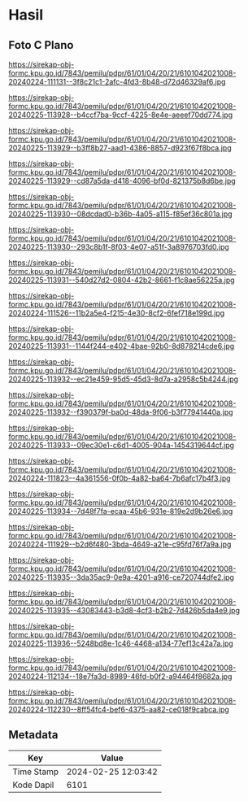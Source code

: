 # Hasil

## Foto C Plano

https://sirekap-obj-formc.kpu.go.id/7843/pemilu/pdpr/61/01/04/20/21/6101042021008-20240224-111131--3f8c21c1-2afc-4fd3-8b48-d72d46329af6.jpg

https://sirekap-obj-formc.kpu.go.id/7843/pemilu/pdpr/61/01/04/20/21/6101042021008-20240225-113928--b4ccf7ba-9ccf-4225-8e4e-aeeef70dd774.jpg

https://sirekap-obj-formc.kpu.go.id/7843/pemilu/pdpr/61/01/04/20/21/6101042021008-20240225-113929--b3ff8b27-aad1-4386-8857-d923f67f8bca.jpg

https://sirekap-obj-formc.kpu.go.id/7843/pemilu/pdpr/61/01/04/20/21/6101042021008-20240225-113929--cd87a5da-d418-4096-bf0d-821375b8d6be.jpg

https://sirekap-obj-formc.kpu.go.id/7843/pemilu/pdpr/61/01/04/20/21/6101042021008-20240225-113930--08dcdad0-b36b-4a05-a115-f85ef36c801a.jpg

https://sirekap-obj-formc.kpu.go.id/7843/pemilu/pdpr/61/01/04/20/21/6101042021008-20240225-113930--293c8b1f-8f03-4e07-a51f-3a8976703fd0.jpg

https://sirekap-obj-formc.kpu.go.id/7843/pemilu/pdpr/61/01/04/20/21/6101042021008-20240225-113931--540d27d2-0804-42b2-8661-f1c8ae56225a.jpg

https://sirekap-obj-formc.kpu.go.id/7843/pemilu/pdpr/61/01/04/20/21/6101042021008-20240224-111526--11b2a5e4-f215-4e30-8cf2-6fef718e199d.jpg

https://sirekap-obj-formc.kpu.go.id/7843/pemilu/pdpr/61/01/04/20/21/6101042021008-20240225-113931--1144f244-e402-4bae-92b0-8d878214cde6.jpg

https://sirekap-obj-formc.kpu.go.id/7843/pemilu/pdpr/61/01/04/20/21/6101042021008-20240225-113932--ec21e459-95d5-45d3-8d7a-a2958c5b4244.jpg

https://sirekap-obj-formc.kpu.go.id/7843/pemilu/pdpr/61/01/04/20/21/6101042021008-20240225-113932--f390379f-ba0d-48da-9f06-b3f77941440a.jpg

https://sirekap-obj-formc.kpu.go.id/7843/pemilu/pdpr/61/01/04/20/21/6101042021008-20240225-113933--09ec30e1-c6d1-4005-904a-1454319644cf.jpg

https://sirekap-obj-formc.kpu.go.id/7843/pemilu/pdpr/61/01/04/20/21/6101042021008-20240224-111823--4a361556-0f0b-4a82-ba64-7b6afc17b4f3.jpg

https://sirekap-obj-formc.kpu.go.id/7843/pemilu/pdpr/61/01/04/20/21/6101042021008-20240225-113934--7d48f7fa-ecaa-45b6-931e-819e2d9b26e6.jpg

https://sirekap-obj-formc.kpu.go.id/7843/pemilu/pdpr/61/01/04/20/21/6101042021008-20240224-111929--b2d6f480-3bda-4649-a21e-c95fd76f7a9a.jpg

https://sirekap-obj-formc.kpu.go.id/7843/pemilu/pdpr/61/01/04/20/21/6101042021008-20240225-113935--3da35ac9-0e9a-4201-a916-ce720744dfe2.jpg

https://sirekap-obj-formc.kpu.go.id/7843/pemilu/pdpr/61/01/04/20/21/6101042021008-20240225-113935--43083443-b3d8-4cf3-b2b2-7d426b5da4e9.jpg

https://sirekap-obj-formc.kpu.go.id/7843/pemilu/pdpr/61/01/04/20/21/6101042021008-20240225-113936--5248bd8e-1c46-4468-a134-77ef13c42a7a.jpg

https://sirekap-obj-formc.kpu.go.id/7843/pemilu/pdpr/61/01/04/20/21/6101042021008-20240224-112134--18e7fa3d-8989-46fd-b0f2-a94464f8682a.jpg

https://sirekap-obj-formc.kpu.go.id/7843/pemilu/pdpr/61/01/04/20/21/6101042021008-20240224-112230--8ff54fc4-bef6-4375-aa82-ce018f9cabca.jpg


## Metadata

| Key        | Value               |
| ---------- | ------------------- |
| Time Stamp | 2024-02-25 12:03:42 |
| Kode Dapil | 6101                |



